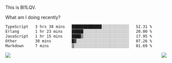 This is BI1LQV.

What am I doing recently?

<!--START_SECTION:waka-->

```txt
TypeScript   3 hrs 38 mins   █████████████░░░░░░░░░░░░   52.31 %
Erlang       1 hr 23 mins    █████░░░░░░░░░░░░░░░░░░░░   20.00 %
JavaScript   1 hr 15 mins    ████▒░░░░░░░░░░░░░░░░░░░░   17.95 %
Other        30 mins         █▓░░░░░░░░░░░░░░░░░░░░░░░   07.26 %
Markdown     7 mins          ▒░░░░░░░░░░░░░░░░░░░░░░░░   01.69 %
```

<!--END_SECTION:waka-->
<img align="right" src="https://github-readme-stats.vercel.app/api?username=bi1lqv&show_icons=true&count_private=true">

<img src="https://metrics.lecoq.io/bi1lqv?template=classic&base.activity=0&base.community=0&base.repositories=0&base.metadata=0&isocalendar=1&base=header%2C%20activity%2C%20community%2C%20repositories%2C%20metadata&base.indepth=false&base.hireable=false&isocalendar=false&isocalendar.duration=full-year&config.timezone=Asia%2FShanghai">

